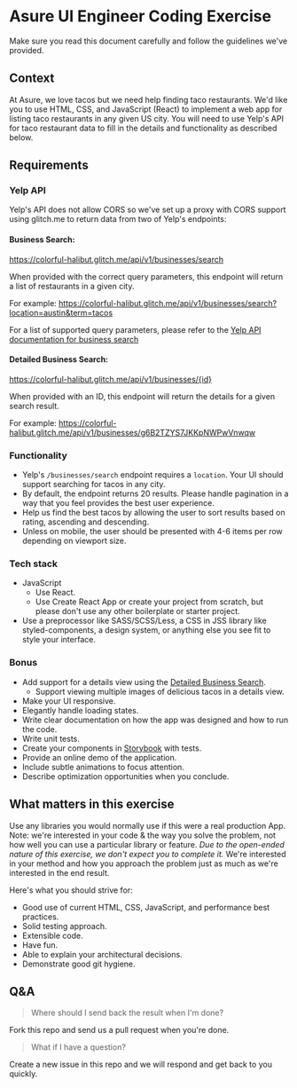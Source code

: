 # Asure UI Engineer Coding Exercise

Make sure you read this document carefully and follow the guidelines we've provided.

## Context

At Asure, we love tacos but we need help finding taco restaurants. We'd like you to use HTML, CSS, and JavaScript (React) to implement a web app for listing taco restaurants in any given US city. You will need to use Yelp's API for taco restaurant data to fill in the details and functionality as described below.

## Requirements

### Yelp API

Yelp's API does not allow CORS so we've set up a proxy with CORS support using glitch.me to return data from two of Yelp's endpoints:

#### Business Search:
https://colorful-halibut.glitch.me/api/v1/businesses/search

When provided with the correct query parameters, this endpoint will return a list of restaurants in a given city.

For example: https://colorful-halibut.glitch.me/api/v1/businesses/search?location=austin&term=tacos

For a list of supported query parameters, please refer to the [Yelp API documentation for business search](https://www.yelp.com/developers/documentation/v3/business_search) 

#### Detailed Business Search:
https://colorful-halibut.glitch.me/api/v1/businesses/{id}

When provided with an ID, this endpoint will return the details for a given search result.

For example: https://colorful-halibut.glitch.me/api/v1/businesses/g6B2TZYS7JKKpNWPwVnwqw

### Functionality
- Yelp's `/businesses/search` endpoint requires a `location`. Your UI should support searching for tacos in any city.
- By default, the endpoint returns 20 results. Please handle pagination in a way that you feel provides the best user experience.
- Help us find the best tacos by allowing the user to sort results based on rating, ascending and descending.
- Unless on mobile, the user should be presented with 4-6 items per row depending on viewport size.

### Tech stack

- JavaScript
  - Use React.
  - Use Create React App or create your project from scratch, but please don't use any other boilerplate or starter project.
- Use a preprocessor like SASS/SCSS/Less, a CSS in JSS library like styled-components, a design system, or anything else you see fit to style your interface.

### Bonus
- Add support for a details view using the [Detailed Business Search](#detailed-business-search).
  - Support viewing multiple images of delicious tacos in a details view.
- Make your UI responsive.
- Elegantly handle loading states.
- Write clear documentation on how the app was designed and how to run the code.
- Write unit tests.
- Create your components in [Storybook](https://storybook.js.org) with tests.
- Provide an online demo of the application.
- Include subtle animations to focus attention.
- Describe optimization opportunities when you conclude.

## What matters in this exercise

Use any libraries you would normally use if this were a real production App. Note: we're interested in your code & the way you solve the problem, not how well you can use a particular library or feature.
*Due to the open-ended nature of this exercise, we don't expect you to complete it.* We're interested in your method and how you approach the problem just as much as we're interested in the end result.

Here's what you should strive for:

- Good use of current HTML, CSS, JavaScript, and performance best practices.
- Solid testing approach.
- Extensible code.
- Have fun.
- Able to explain your architectural decisions.
- Demonstrate good git hygiene.


## Q&A

> Where should I send back the result when I'm done?

Fork this repo and send us a pull request when you're done.

> What if I have a question?

Create a new issue in this repo and we will respond and get back to you quickly.
